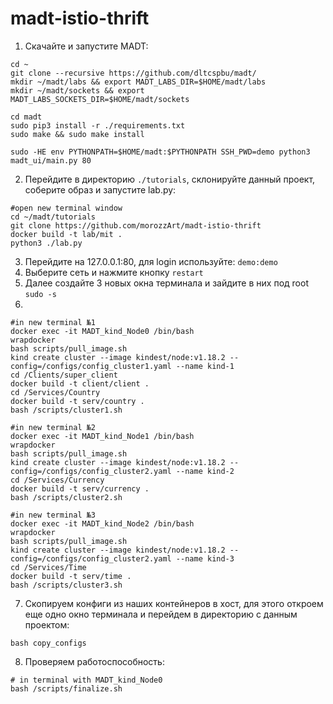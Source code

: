 # madt-istio-thrift

1. Скачайте и запустите MADT:

```
cd ~
git clone --recursive https://github.com/dltcspbu/madt/
mkdir ~/madt/labs && export MADT_LABS_DIR=$HOME/madt/labs
mkdir ~/madt/sockets && export MADT_LABS_SOCKETS_DIR=$HOME/madt/sockets

cd madt
sudo pip3 install -r ./requirements.txt
sudo make && sudo make install

sudo -HE env PYTHONPATH=$HOME/madt:$PYTHONPATH SSH_PWD=demo python3 madt_ui/main.py 80
```

2. Перейдите в директорию `./tutorials`, склонируйте данный проект, соберите образ и запустите lab.py:

```
#open new terminal window
cd ~/madt/tutorials
git clone https://github.com/morozzArt/madt-istio-thrift
docker build -t lab/mit .
python3 ./lab.py
```

3. Перейдите на 127.0.0.1:80, для login используйте: `demo:demo`
4. Выберите сеть и нажмите кнопку `restart`
5. Далее создайте 3 новых окна терминала и зайдите в них под root `sudo -s`
6.
```
#in new terminal №1
docker exec -it MADT_kind_Node0 /bin/bash
wrapdocker
bash scripts/pull_image.sh
kind create cluster --image kindest/node:v1.18.2 --config=/configs/config_cluster1.yaml --name kind-1
cd /Clients/super_client
docker build -t client/client .
cd /Services/Country
docker build -t serv/country .
bash /scripts/cluster1.sh
```
```
#in new terminal №2
docker exec -it MADT_kind_Node1 /bin/bash
wrapdocker
bash scripts/pull_image.sh
kind create cluster --image kindest/node:v1.18.2 --config=/configs/config_cluster2.yaml --name kind-2
cd /Services/Currency
docker build -t serv/currency .
bash /scripts/cluster2.sh
```
```
#in new terminal №3
docker exec -it MADT_kind_Node2 /bin/bash
wrapdocker
bash scripts/pull_image.sh
kind create cluster --image kindest/node:v1.18.2 --config=/configs/config_cluster2.yaml --name kind-3
cd /Services/Time
docker build -t serv/time .
bash /scripts/cluster3.sh
```

7. Скопируем конфиги из наших контейнеров в хост, для этого откроем еще одно окно терминала и перейдем в директорию с данным проектом:
```
bash copy_configs
```
8. Проверяем работоспособность:
```
# in terminal with MADT_kind_Node0
bash /scripts/finalize.sh
```